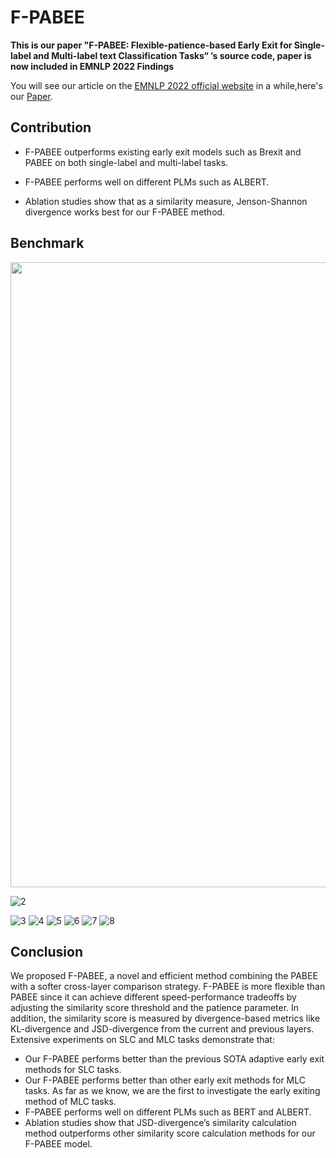 # F-PABEE
**This is our paper "F-PABEE: Flexible-patience-based Early Exit for Single-label and Multi-label text Classification Tasks“ ’s source code, paper is now included in EMNLP 2022 Findings**

You will see our article on the [EMNLP 2022 official website](https://2022.emnlp.org/) in a while,here's our [Paper](https://github.com/JerryYin777/F-PABEE/blob/master/F-PABEE%20Flexible-patience-based%20Early%20Exit%20for%20Single-label%20and.pdf).

## Contribution
* F-PABEE outperforms existing early exit models such as Brexit and PABEE on both single-label and multi-label tasks.

* F-PABEE performs well on different PLMs such as ALBERT.

* Ablation studies show that as a similarity measure, Jenson-Shannon divergence works best for our F-PABEE method.

## Benchmark

<div align=center><img src="https://user-images.githubusercontent.com/88324880/199749657-4e8cade1-7c7e-496d-b348-b0e3a87d047b.png" width="1000"></div>

![2](https://user-images.githubusercontent.com/88324880/199749661-407f2d6e-af5d-4631-bee9-abbd434c198b.jpg)

![3](https://user-images.githubusercontent.com/88324880/199755594-e67fed0b-964b-4de7-8200-1d586ef17f8e.jpg)
![4](https://user-images.githubusercontent.com/88324880/199755610-a1854b4d-a15c-4687-901f-aa6eac80fa7f.jpg)
![5](https://user-images.githubusercontent.com/88324880/199755616-88cde13a-cd0a-47f7-b8cf-879320e07190.jpg)
![6](https://user-images.githubusercontent.com/88324880/199755626-db0ef40a-ba92-491b-9d6e-c5aed73b2f39.jpg)
![7](https://user-images.githubusercontent.com/88324880/199755635-ae934bdc-4745-42d1-ab9a-00a5de683ee0.jpg)
![8](https://user-images.githubusercontent.com/88324880/199755642-ed11b9ad-d4c0-4e79-b88d-277ce8392670.jpg)

## Conclusion
We proposed F-PABEE, a novel and efficient method combining the PABEE with a softer cross-layer comparison strategy. F-PABEE is more flexible than PABEE since it can achieve different speed-performance tradeoffs by adjusting the similarity score threshold and the patience parameter. In addition, the similarity score is measured by divergence-based metrics like KL-divergence and JSD-divergence from the current and previous layers. Extensive experiments on SLC and MLC tasks demonstrate that: 
* Our F-PABEE performs better than the previous SOTA adaptive early exit methods for SLC tasks. 
* Our F-PABEE performs better than other early exit methods for MLC tasks. As far as we know, we are the first to investigate the early exiting method of MLC tasks.
* F-PABEE performs well on different PLMs such as BERT and ALBERT. 
* Ablation studies show that JSD-divergence’s similarity calculation method outperforms other similarity score calculation methods for our F-PABEE model.
